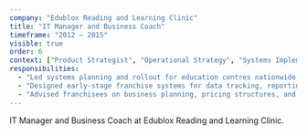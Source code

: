 ```yaml
---
company: "Edublox Reading and Learning Clinic"
title: "IT Manager and Business Coach"
timeframe: "2012 – 2015"
visible: true
order: 6
context: ["Product Strategist", "Operational Strategy", "Systems Implementation"]
responsibilities:
  - "Led systems planning and rollout for education centres nationwide, aligning technology investments with instructional and business strategy."
  - "Designed early-stage franchise systems for data tracking, reporting, and student outcomes—building the foundation for the Edublox Online Tutor product."
  - "Advised franchisees on business planning, pricing structures, and operational strategies to align with brand standards and growth goals."
---
```


IT Manager and Business Coach at Edublox Reading and Learning Clinic.
